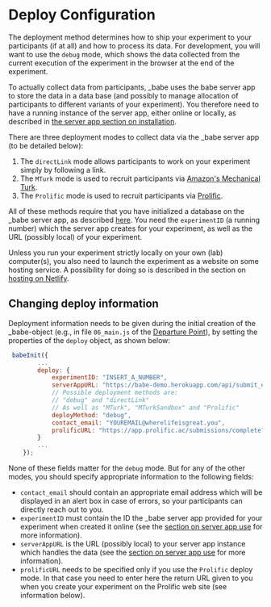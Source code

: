 # Deploy Configuration

The deployment method determines how to ship your experiment to your participants (if at all)
and how to process its data. For development, you will want to use the `debug` mode, which
shows the data collected from the current execution of the experiment in the browser at the end
of the experiment. 

To actually collect data from participants, \_babe uses the babe server app
to store the data in a data base (and possibly to manage allocation of participants to
different variants of your experiment). You therefore need to have a running instance of the server app, either online or locally, as described in [the server app section on installation](/02_using_the_server_app/01_installation/).


There are three deployment modes to collect data via the \_babe server app (to be detailed below):

1. The `directLink` mode allows participants to work on your experiment simply by following a link.
2. The `MTurk` mode is used to recruit participants via [Amazon's Mechanical Turk](https://requester.mturk.com/).
3. The `Prolific` mode is used to recruit participants via [Prolific](https://prolific.ac).

All of these methods require that you have initialized a database on the \_babe server app, as described [here](/02_using_the_server_app/02_use/). You need the `experimentID` (a running number) which the server app creates for your experiment, as well as the URL (possibly local) of your experiment.

Unless you run your experiment strictly locally on your own (lab) computer(s), you also need to
launch the experiment as a website on some hosting service. A possibility for doing so is
described in the section on [hosting on
Netlify](/03_deploying_experiments/02_hosting_on_netlify/).

## Changing deploy information

Deployment information needs to be given during the initial creation of the \_babe-object (e.g., in file `06_main.js` of the [Departure Point](https://github.com/babe-project/departure-point)), by setting the properties of the `deploy` object, as shown below:

```javascript
 babeInit({
        ...
        deploy: {
            experimentID: "INSERT_A_NUMBER",
            serverAppURL: "https://babe-demo.herokuapp.com/api/submit_experiment/",
            // Possible deployment methods are:
            // "debug" and "directLink"
            // As well as "MTurk", "MTurkSandbox" and "Prolific"
            deployMethod: "debug",
            contact_email: "YOUREMAIL@wherelifeisgreat.you",
            prolificURL: "https://app.prolific.ac/submissions/complete?cc=SAMPLE1234"
        }
        ...
    });
```

None of these fields matter for the `debug` mode. But for any of the other modes, you should specify appropriate information to the following fields:

+ `contact_email` should contain an appropriate email address which will be displayed in an alert box in case of errors, so your participants can directly reach out to you.
+ `experimentID` must contain the ID the \_babe server app provided for your experiment when created it online (see the [section on server app use](/02_using_the_server_app/02_use/#creating-new-experiments) for more information).
+ `serverAppURL` is the URL (possibly local) to your server app instance which handles the data (see the [section on server app use](/02_using_the_server_app/02_use/#creating-new-experiments) for more information).
+ `prolificURL` needs to be specified only if you use the `Prolific` deploy mode. In that case you need to enter here the return URL given to you when you create your experiment on the Prolific web site (see information below).
